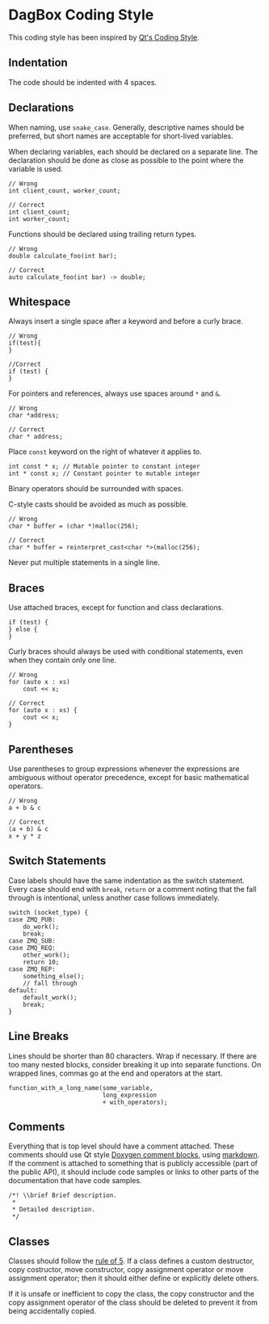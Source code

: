# DagBox Coding Style

[Qt_style]: <https://wiki.qt.io/Qt_Coding_Style>

This coding style has been inspired by [Qt's Coding Style][Qt_style].


## Indentation

The code should be indented with 4 spaces.


## Declarations

When naming, use `snake_case`. Generally, descriptive names should be
preferred, but short names are acceptable for short-lived variables.

When declaring variables, each should be declared on a separate
line. The declaration should be done as close as possible to the point
where the variable is used.

```
// Wrong
int client_count, worker_count;

// Correct
int client_count;
int worker_count;
```

Functions should be declared using trailing return types.

```
// Wrong
double calculate_foo(int bar);

// Correct
auto calculate_foo(int bar) -> double;
```


## Whitespace

Always insert a single space after a keyword and before a curly brace.

```
// Wrong
if(test){
}

//Correct
if (test) {
}
```

For pointers and references, always use spaces around `*` and `&`.

```
// Wrong
char *address;

// Correct
char * address;
```

Place `const` keyword on the right of whatever it applies to.

```
int const * x; // Mutable pointer to constant integer
int * const x; // Constant pointer to mutable integer
```

Binary operators should be surrounded with spaces.

C-style casts should be avoided as much as possible.

```
// Wrong
char * buffer = (char *)malloc(256);

// Correct
char * buffer = reinterpret_cast<char *>(malloc(256);
```

Never put multiple statements in a single line.


## Braces

Use attached braces, except for function and class declarations.

```
if (test) {
} else {
}
```

Curly braces should always be used with conditional statements, even
when they contain only one line.

```
// Wrong
for (auto x : xs)
    cout << x;
    
// Correct
for (auto x : xs) {
    cout << x;
}
```


## Parentheses

Use parentheses to group expressions whenever the expressions are
ambiguous without operator precedence, except for basic mathematical
operators.

```
// Wrong
a + b & c

// Correct
(a + b) & c
x + y * z
```


## Switch Statements

Case labels should have the same indentation as the switch
statement. Every case should end with `break`, `return` or a comment
noting that the fall through is intentional, unless another case
follows immediately.

```
switch (socket_type) {
case ZMQ_PUB:
    do_work();
    break;
case ZMQ_SUB:
case ZMQ_REQ:
    other_work();
    return 10;
case ZMQ_REP:
    something_else();
    // fall through
default:
    default_work();
    break;
}
```


## Line Breaks

Lines should be shorter than 80 characters. Wrap if necessary. If
there are too many nested blocks, consider breaking it up into
separate functions. On wrapped lines, commas go at the end and
operators at the start.

```
function_with_a_long_name(some_variable,
                          long_expression
                          + with_operators);
```


## Comments

[doxygen]: <http://www.stack.nl/~dimitri/doxygen/manual/docblocks.html>
[doxygen_markdown]: <http://www.stack.nl/~dimitri/doxygen/manual/markdown.html>

Everything that is top level should have a comment attached. These
comments should use Qt style [Doxygen comment blocks][doxygen],
using [markdown][doxygen_markdown]. If the comment is attached to
something that is publicly accessible (part of the public API), it
should include code samples or links to other parts of the
documentation that have code samples.

```
/*! \\brief Brief description.
 * 
 * Detailed description.
 */
```


## Classes

[rule_of_5]: <https://en.wikipedia.org/wiki/Rule_of_three_(C++_programming)#Rule_of_Five>

Classes should follow the [rule of 5][rule_of_5]. If a class defines a
custom destructor, copy costructor, move constructor, copy assignment
operator or move assignment operator; then it should either define or
explicitly delete others.

If it is unsafe or inefficient to copy the class, the copy constructor
and the copy assignment operator of the class should be deleted to
prevent it from being accidentally copied.
